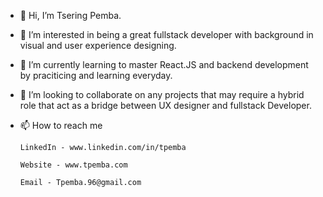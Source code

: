 - 👋 Hi, I’m Tsering Pemba.
- 👀 I’m interested in being a great fullstack developer with background in visual and user experience designing.
- 🌱 I’m currently learning to master React.JS and backend development by praciticing and learning everyday.
- 💞️ I’m looking to collaborate on any projects that may require a hybrid role that act as a bridge between UX designer and fullstack Developer.
- 📫 How to reach me 

      LinkedIn - www.linkedin.com/in/tpemba
      
      Website - www.tpemba.com
      
      Email - Tpemba.96@gmail.com

<!---
tpemba100/tpemba100 is a ✨ special ✨ repository because its `README.md` (this file) appears on your GitHub profile.
You can click the Preview link to take a look at your changes.
--->

